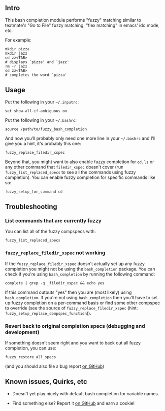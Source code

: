 ## Intro

This bash completion module performs "fuzzy" matching similar to
textmate's "Go to File" fuzzy matching, "flex matching" in emacs' ido
mode, etc.

For example:

    mkdir pizza
    mkdir jazz
    cd zz<TAB>
    # displays `pizza' and `jazz'
    rm -r jazz
    cd zz<TAB>
    # completes the word `pizza'


## Usage

Put the following in your `~/.inputrc`:

    set show-all-if-ambiguous on

Put the following in your `~/.bashrc`:

    source /path/to/fuzzy_bash_completion

And now you'll probably only need one more line in your `~/.bashrc`
and I'll give you a hint, it's probably this one:

    fuzzy_replace_filedir_xspec

Beyond that, you might want to also enable fuzzy completion for `cd`,
`ls` or any other command that `filedir_xspec` doesn't cover (run
`fuzzy_list_replaced_specs` to see all the commands using fuzzy
completion). You can enable fuzzy completion for specific commands
like so:

    fuzzy_setup_for_command cd

## Troubleshooting

### List commands that are currently fuzzy

You can list all of the fuzzy compspecs with:

    fuzzy_list_replaced_specs

### `fuzzy_replace_filedir_xspec` not working

If the `fuzzy_replace_filedir_xspec` doesn't actually set up any fuzzy
completion you might not be using the `bash_completion` package. You
can check if you're using `bash_completion` by running the following
command:

    complete | grep -q _filedir_xspec && echo yes

If this command outputs "yes" then you are (most likely) using
`bash_completion`. If you're not using `bash_completion` then you'll
have to set up fuzzy completion on a per-command basis or find some
other compspec to override (see the source of
`fuzzy_replace_filedir_xspec` (hint:
`fuzzy_setup_replace_compspec_function`)).

### Revert back to original completion specs (debugging and development)

If something doesn't seem right and you want to back out all fuzzy
completion, you can use:

    fuzzy_restore_all_specs

(and you should also file a bug report [on
GitHub](https://github.com/mgalgs/fuzzy_bash_completion/issues))


## Known issues, Quirks, etc

* Doesn't yet play nicely with default bash completion for variable
  names.

* Find something else? Report it [on
  GitHub](https://github.com/mgalgs/fuzzy_bash_completion/issues) and
  earn a cookie!
